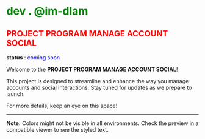 # <span style="color:green">dev . @im-dlam</span>
## <span style="color:red">PROJECT PROGRAM MANAGE ACCOUNT SOCIAL</span> 

**status** : <span style="color:blue">coming soon</span>

Welcome to the **PROJECT PROGRAM MANAGE ACCOUNT SOCIAL**! 

This project is designed to streamline and enhance the way you manage accounts and social interactions. Stay tuned for updates as we prepare to launch. 

For more details, keep an eye on this space!

---
**Note:** Colors might not be visible in all environments. Check the preview in a compatible viewer to see the styled text.
